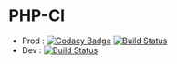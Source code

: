 PHP-CI
========================

* Prod : [![Codacy Badge](https://api.codacy.com/project/badge/Grade/f3bc79edc08140e7a1f9a3a72201995b)](https://www.codacy.com/app/jere.marchand/php-ci?utm_source=github.com&amp;utm_medium=referral&amp;utm_content=Shusui95/php-ci&amp;utm_campaign=Badge_Grade)
[![Build Status](https://travis-ci.org/Shusui95/php-ci.svg?branch=master)](https://travis-ci.org/Shusui95/php-ci)
* Dev : [![Build Status](https://travis-ci.org/Shusui95/php-ci.svg?branch=dev)](https://travis-ci.org/Shusui95/php-ci)